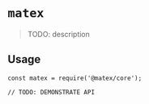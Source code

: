 # `matex`

> TODO: description

## Usage

```
const matex = require('@matex/core');

// TODO: DEMONSTRATE API
```
